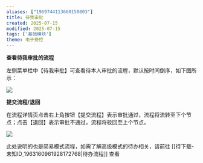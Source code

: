 ```yaml
---
aliases: ["1969744113660150803"]
title: 待我审批
created: 2025-07-15
modified: 2025-07-15
tags: ['基础模块']
theme: 电子费控
---
```


**查看待我审批的流程**

左侧菜单栏中【待我审批】可查看待本人审批的流程，默认按时间倒序，如下图所示：

![](c62c860af7384b1cde59246cc624a386.jpg)

**提交流程/退回**

在流程详情页点击右上角按钮【提交流程】表示审批通过，流程将流转至下个节点；点击【退回】表示审批不通过，流程将驳回至上个节点。

![](27f9f3b8972e396182fe0971ff75b543.jpg)

此处说明的也是简易模式流程，如需了解高级模式的待办相关，请前往 [[待下载-未知ID_1963160961928172768|待办流程]] 查看